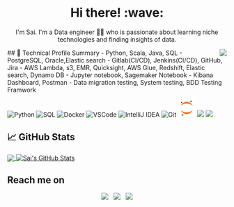 <h1 align='center'> Hi there! :wave:</h1>
<p align='center'>
I'm Sai. I'm a Data engineer 👨‍💻 who is passionate about  learning niche technologies and finding insights of data.
</p>

<img align="right" src="https://github.com/xtenzQ/xtenzQ/blob/master/readme.png" />
## 🔧 Technical Profile Summary
- Python, Scala, Java, SQL
- PostgreSQL, Oracle,Elastic search
- Gitlab(CI/CD), Jenkins(CI/CD), GitHub, Jira
- AWS Lambda, s3, EMR, Quicksight, AWS Glue, Redshift, Elastic search, Dynamo DB
- Jupyter notebook, Sagemaker Notebook
-  Kibana Dashboard, Postman
- Data migration testing, System testing, BDD Testing Framwork

<p>
  <img alt="Python" src="https://img.shields.io/badge/-Python-3776AB?style=flat-square&logo=python&logoColor=white" />  
  <img alt="SQL" src="https://img.shields.io/badge/-SQL-4479A1?style=flat-square&logo=mysql&logoColor=black&textColor=black" />
  <img alt="Docker" src="https://img.shields.io/badge/-Docker-2496ED?style=flat-square&logo=docker&logoColor=white" />
  <img alt="VSCode" src="https://img.shields.io/badge/-VS%20Code-007ACC?style=flat-square&logo=visual-studio-code&logoColor=white" />
  <img alt="IntelliJ IDEA" src="https://img.shields.io/badge/-IntelliJ%20IDEA-5e2495?style=flat-square&logo=jetbrains&logoColor=white" />
  <img alt="Git" src="https://img.shields.io/badge/-git-F05032?style=flat-square&logo=git&logoColor=white" />
  <img src="https://raw.githubusercontent.com/github/explore/80688e429a7d4ef2fca1e82350fe8e3517d3494d/topics/jupyter-notebook/jupyter-notebook.png" alt="IPYNB" width="40"       height="40"/>
  <img height="30" src="https://raw.githubusercontent.com/dereknguyen269/dereknguyen269/master/images/postgresql.png">
  <img height="30" src="https://raw.githubusercontent.com/dereknguyen269/dereknguyen269/master/images/aws.png">
</p>

## &#x1f4c8; GitHub Stats
<a href="https://github.com/saikumar716/saikumar716">
  <img align="center" src="https://github-readme-stats.vercel.app/api/top-langs/?username=saikumar716&hide=java,html&title_color=ffffff&text_color=c9cacc&icon_color=2bbc8a&bg_color=1d1f21" />
</a>
<a href="https://github.com/saikumar716/saikumar716">
  <img align="center" src="https://github-readme-stats.vercel.app/api?username=saikumar716&show_icons=true&line_height=27&count_private=true&title_color=ffffff&text_color=c9cacc&icon_color=2bbc8a&bg_color=1d1f21" alt="Sai's GitHub Stats" />
</a>

##  Reach me on                                            
<p align='center'>
<a href="https://twitter.com/saicrystalhear"><img height="30" src="https://github.com/WaylonWalker/WaylonWalker/blob/main/icon/twitter.png?raw=true"></a>&nbsp;&nbsp;
<a href="https://instagram.com/saikumar716"><img height="30" src="https://github.com/WaylonWalker/WaylonWalker/blob/main/icon/instagram.jpg?raw=true"></a>&nbsp;&nbsp;
<a href="https://www.linkedin.com/in/saikumar-andhavarapu/"><img height="30" src="https://github.com/WaylonWalker/WaylonWalker/blob/main/icon/linkedin.png?raw=true"></a>
</p>


